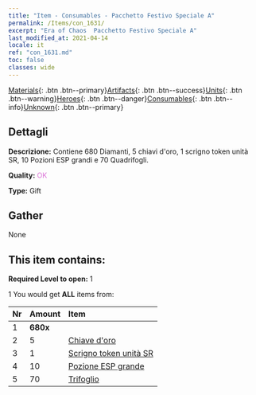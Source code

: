 ```yaml
---
title: "Item - Consumables - Pacchetto Festivo Speciale A"
permalink: /Items/con_1631/
excerpt: "Era of Chaos  Pacchetto Festivo Speciale A"
last_modified_at: 2021-04-14
locale: it
ref: "con_1631.md"
toc: false
classes: wide
---
```

 [Materials](/it/Items/){: .btn .btn--primary}[Artifacts](/it/Items/Artifacts/){: .btn .btn--success}[Units](/it/Items/Units/){: .btn .btn--warning}[Heroes](/it/Items/Heroes/){: .btn .btn--danger}[Consumables](/it/Items/Consumables/){: .btn .btn--info}[Unknown](/it/Items/Unknown/){: .btn .btn--primary}

## Dettagli
 **Descrizione:** Contiene 680 Diamanti, 5 chiavi d'oro, 1 scrigno token unità SR, 10 Pozioni ESP grandi e 70 Quadrifogli.

 **Quality:** <span style="color: #DA70D6">OK</span>

 **Type:** Gift

## Gather

  None

## This item contains:

 **Required Level to open:** 1

 1 You would get **ALL** items  from:

  | Nr | Amount |     Item    |
  |:---|:-------|:------------|
  | 1 |  **680x** | <i class="fas fa-gem"/> |  | 
  | 2 | 5 | [Chiave d'oro](/it/Items/con_783/) | 
  | 3 | 1 | [Scrigno token unità SR](/it/Items/con_1597/) | 
  | 4 | 10 | [Pozione ESP grande](/it/Items/con_702/) | 
  | 5 | 70 | [Trifoglio](/it/Items/con_537/) | 
